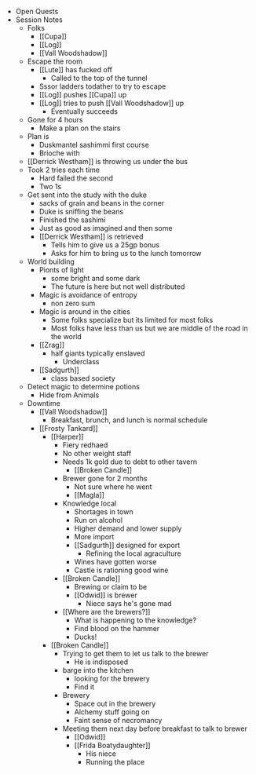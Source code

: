 - Open Quests
- Session Notes
	- Folks
		- [[Cupa]]
		- [[Log]]
		- [[Vall Woodshadow]]
	- Escape the room
		- [[Lute]] has fucked off
			- Called to the top of the tunnel
		- Sssor ladders todather to try to escape
		- [[Log]] pushes [[Cupa]] up
		- [[Log]] tries to push [[Vall Woodshadow]] up
			- Eventually succeeds
	- Gone for 4 hours
		- Make a plan on the stairs
	- Plan is
		- Duskmantel sashimmi first course
		- Brioche with 
	- [[Derrick Westham]] is throwing us under the bus
	- Took 2 tries each time
		- Hard failed the second
		- Two 1s
	- Get sent into the study with the duke
		- sacks of grain and beans in the corner
		- Duke is sniffing the beans
		- Finished the sashimi
		- Just as good as imagined and then some
		- [[Derrick Westham]] is retrieved
			- Tells him to give us a 25gp bonus
			- Asks for him to bring us to the lunch tomorrow
	- World building
		- Pionts of light
			- some bright and some dark
			- The future is here but not well distributed
		- Magic is avoidance of entropy
			- non zero sum
		- Magic is around in the cities
			- Some folks specialize but its limited for most folks
			- Most folks have less than us but we are middle of the road in the world
		- [[Zrag]]
			- half giants typically enslaved
				- Underclass
		- [[Sadgurth]]
			- class based society
	- Detect magic to determine potions
		- Hide from Animals
	- Downtime
		- [[Vall Woodshadow]]
			- Breakfast, brunch, and lunch is normal schedule
		- [[Frosty Tankard]]
			- [[Harper]]
				- Fiery redhaed
				- No other weight staff
				- Needs 1k gold due to debt to other tavern
					- [[Broken Candle]]
				- Brewer gone for 2 months
					- Not sure where he went
					- [[Magla]]
				- Knowledge local
					- Shortages in town
					- Run on alcohol
					- Higher demand and lower supply
					- More import
					- [[Sadgurth]] designed for export
						- Refining the local agraculture
					- Wines have gotten worse
					- Castle is rationing good wine
				- [[Broken Candle]]
					- Brewing or claim to be
					- [[Odwid]] is brewer
						- Niece says he's gone mad
				- [[Where are the brewers?]]
					- What is happening to the knowledge?
					- Find blood on the hammer
					- Ducks!
			- [[Broken Candle]]
				- Trying to get them to let us talk to the brewer
					- He is indisposed
				- barge into the kitchen
					- looking for the brewery
					- Find it
				- Brewery
					- Space out in the brewery
					- Alchemy stuff going on
					- Faint sense of necromancy
				- Meeting them next day before breakfast to talk to brewer
					- [[Odwid]]
					- [[Frida Boatydaughter]]
						- His niece
						- Running the place